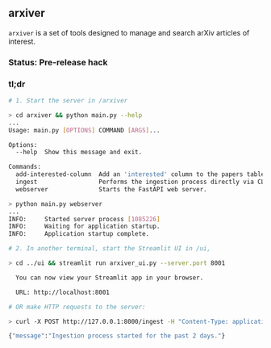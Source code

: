 ## arxiver

`arxiver` is a set of tools designed to manage and search arXiv articles of interest.


### __Status: Pre-release hack__

### tl;dr
```bash
# 1. Start the server in /arxiver

> cd arxiver && python main.py --help
...
Usage: main.py [OPTIONS] COMMAND [ARGS]...

Options:
  --help  Show this message and exit.

Commands:
  add-interested-column  Add an 'interested' column to the papers table.
  ingest                 Performs the ingestion process directly via CLI,...
  webserver              Starts the FastAPI web server.

> python main.py webserver
...
INFO:     Started server process [1085226]
INFO:     Waiting for application startup.
INFO:     Application startup complete.
```


```bash
# 2. In another terminal, start the Streamlit UI in /ui,

> cd ../ui && streamlit run arxiver_ui.py --server.port 8001

  You can now view your Streamlit app in your browser.

  URL: http://localhost:8001

# OR make HTTP requests to the server:

> curl -X POST http://127.0.0.1:8000/ingest -H "Content-Type: application/json" -d '{"days": 2}'

{"message":"Ingestion process started for the past 2 days."}
```

